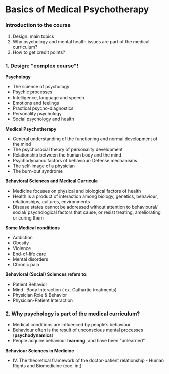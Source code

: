 # Basics of Medical Psychotherapy

### Introduction to the course 

1. Design: main topics
2. Why psychology and mental health issues are part of the medical curriculum?
3. How to get credit points? 


### 1. Design: "complex course"!

**Psychology**
- The science of psychology
- Psychic  processes
- Intelligence, language and speech
- Emotions and feelings
- Practical psycho-diagnostics 
- Personality psychology
- Social psychology and health 

**Medical Psychotherapy**
- General understanding of the functioning and normal development of the mind 
- The psychosocial theory of personality development
- Relationship between the human body and the mind
- Psychodynamic factors of behaviour: Defense mechanisms
- The self-image of a physician 
- The burn-out syndrome

**Behavioral  Sciences  and   Medical Curricula**

- Medicine  focuses  on  physical  and  biological factors of health 
- Health is a product of interaction  among  biology, genetics, behaviour,  relationships, cultures, environments
- Disease  states  cannot  be addressed  without attention   to behavioural/ social/ psychological   factors that cause,  or   resist  treating,   ameliorating or curing them

**Some Medical conditions**
- Addiction 
- Obesity 
- Violence 
- End-of-life  care
- Mental disorders 
- Chronic pain

**Behavioral (Social)  Sciences refers to:**

- Patient Behavior 
- Mind- Body  Interaction ( ex. Cathartic treatments) 
- Physician Role & Behavior
- Physician-Patient  Interaction 

### 2. Why  psychology  is part of  the medical curriculum?

- Medical  conditions are influenced by  people’s behaviour
- Behaviour  often is the result of  unconscious mental processes (**psychodynamics**) 
- People acquire behaviour **learning**, and have been “unlearned”

**Behaviour Sciences in Medicine** 
- IV. The theoretical framework of the doctor-patient relationship - Human Rights and Biomedicine (coe. int)



